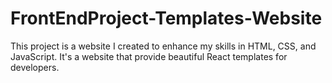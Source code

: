 # FrontEndProject-Templates-Website
This project is a website I created to enhance my skills in HTML, CSS, and JavaScript. It's a website that provide beautiful React templates for developers.
